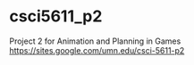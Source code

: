 # csci5611_p2
Project 2 for Animation and Planning in Games
https://sites.google.com/umn.edu/csci-5611-p2

